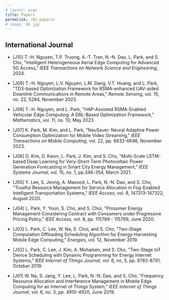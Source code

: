 ```yaml
---
# layout: page
title: Papers
permalink: /02_papers/
# image: 08.jpg
---
```

## International Journal
* [J10] T.-H. Nguyen, T.P. Truong, A.-T. Tran, N.-N. Dao, L. Park, and S. Cho, "Intelligent Heterogeneous Aerial Edge Computing for Advanced 5G Access," *IEEE Transactions on Network Science and Engineering*, 2024.

* [J09] T.-H. Nguyen, L.V. Nguyen, L.M. Dang, V.T. Hoang, and L. Park, "TD3-based Optimization Framework for RSMA-enhanced UAV-aided Downlink Communications in Remote Areas," *Remote Sensing*, vol. 15, no. 22, 5284, November 2023.

* [J08] T.-H. Nguyen, and L. Park, "HAP-Assisted RSMA-Enabled Vehicular Edge Computing: A DRL-Based Optimization Framework," *Mathematics*, vol. 11, no. 10, May 2023.

* [J07] K. Park, M. Kim, and L. Park, "NeuSaver: Neural Adaptive Power Consumption Optimization for Mobile Video Streaming," *IEEE Transactions on Mobile Computing*, vol. 22, pp. 6633-6646, November 2023.

* [J06] D. Kim, D. Kwon, L. Park, J. Kim, and S. Cho, "Multi-Scale LSTM-based Deep Learning for Very-Short-Term Photovoltaic Power Generation Forecasting in Smart City Energy Management," *IEEE Systems Journal*, vol. 15, no. 1, pp.346-354, March 2021. 

* [J05] Y. Lee, S. Jeong, A. Masood, L. Park, N.-N. Dao, and S. Cho, "Trustful Resource Management for Service Allocation in Fog-Enabled Intelligent Transportation Systems," *IEEE Access*, vol. 8, 147313-147322, August 2020. 

* [J04] L. Park, Y. Yoon, S. Cho, and S. Choi, "Prosumer Energy Management Considering Contract with Consumers under Progressive Pricing Policy," *IEEE Access*, vol. 8, pp. 115789 - 115799,  June 2020. 

* [J03] L. Park, C. Lee, W. Na, S. Choi, and S. Cho, "Two-Stage Computation Offloading Scheduling Algorithm for Energy-Harvesting Mobile Edge Computing," *Energies*, vol. 12, November 2019. 

* [J02] L. Park, C. Lee, J. Kim, A. Mohaisen, and S. Cho, "Two-Stage IoT Device Scheduling with Dynamic Programming for Energy Internet Systems," *IEEE Internet of Things Journal*,  vol. 6, no, 5,  pp. 8782-8791, October 2019. 

* [J01] W. Na, S. Jang, Y. Lee, L. Park, N.-N. Dao, and S. Cho, "Frequency Resource Allocation and Interference Management in Mobile Edge Computing for an Internet of Things System," *IEEE Internet of Things Journal*, vol. 6, no. 3, pp. 4910-4920, June 2019.  
